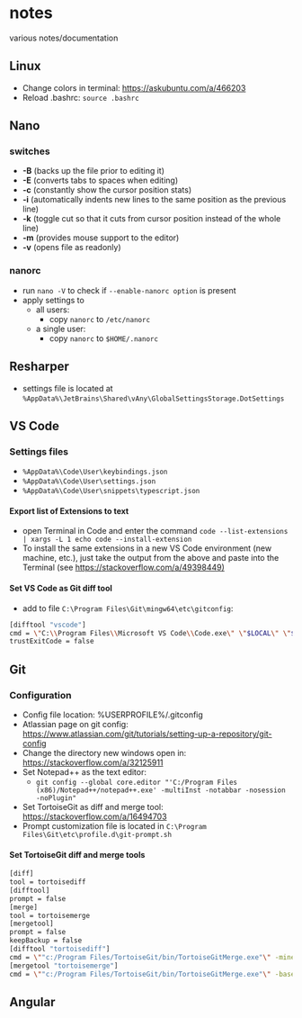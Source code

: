 # notes

various notes/documentation

## Linux

* Change colors in terminal: <https://askubuntu.com/a/466203>
* Reload .bashrc: ``source .bashrc``

## Nano

### switches

* **-B** (backs up the file prior to editing it)
* **-E** (converts tabs to spaces when editing)
* **-c** (constantly show the cursor position stats)
* **-i** (automatically indents new lines to the same position as the previous line)
* **-k** (toggle cut so that it cuts from cursor position instead of the whole line)
* **-m** (provides mouse support to the editor)
* **-v** (opens file as readonly)

### nanorc

* run ``nano -V`` to check if ``--enable-nanorc option`` is present
* apply settings to
  * all users:
    * copy ``nanorc`` to ``/etc/nanorc``
  * a single user:
    * copy ``nanorc`` to ``$HOME/.nanorc``

## Resharper

* settings file is located at ``%AppData%\JetBrains\Shared\vAny\GlobalSettingsStorage.DotSettings``

## VS Code

### Settings files

* ``%AppData%\Code\User\keybindings.json``
* ``%AppData%\Code\User\settings.json``
* ``%AppData%\Code\User\snippets\typescript.json``

#### Export list of Extensions to text

* open Terminal in Code and enter the command ``code --list-extensions | xargs -L 1 echo code --install-extension``
* To install the same extensions in a new VS Code environment (new machine, etc.), just take the output from the above and paste into the Terminal (see <https://stackoverflow.com/a/49398449)>

#### Set VS Code as Git diff tool

* add to file ``C:\Program Files\Git\mingw64\etc\gitconfig``:

```bash
[difftool "vscode"]
cmd = \"C:\\Program Files\\Microsoft VS Code\\Code.exe\" \"$LOCAL\" \"$REMOTE\" --diff --wait
trustExitCode = false
```

## Git

### Configuration

* Config file location: %USERPROFILE%/.gitconfig
* Atlassian page on git config: <https://www.atlassian.com/git/tutorials/setting-up-a-repository/git-config>
* Change the directory new windows open in: <https://stackoverflow.com/a/32125911>
* Set Notepad++ as the text editor:
  * ``git config --global core.editor "'C:/Program Files (x86)/Notepad++/notepad++.exe' -multiInst -notabbar -nosession -noPlugin"``
* Set TortoiseGit as diff and merge tool: <https://stackoverflow.com/a/16494703>
* Prompt customization file is located in ``C:\Program Files\Git\etc\profile.d\git-prompt.sh``

#### Set TortoiseGit diff and merge tools

```bash
[diff]
tool = tortoisediff
[difftool]
prompt = false
[merge]
tool = tortoisemerge
[mergetool]
prompt = false
keepBackup = false
[difftool "tortoisediff"]
cmd = \""c:/Program Files/TortoiseGit/bin/TortoiseGitMerge.exe"\" -mine "$REMOTE" -base "$LOCAL"
[mergetool "tortoisemerge"]
cmd = \""c:/Program Files/TortoiseGit/bin/TortoiseGitMerge.exe"\" -base "$BASE" -theirs "$REMOTE" -mine "$LOCAL" -merged "$MERGED"
```

## Angular

